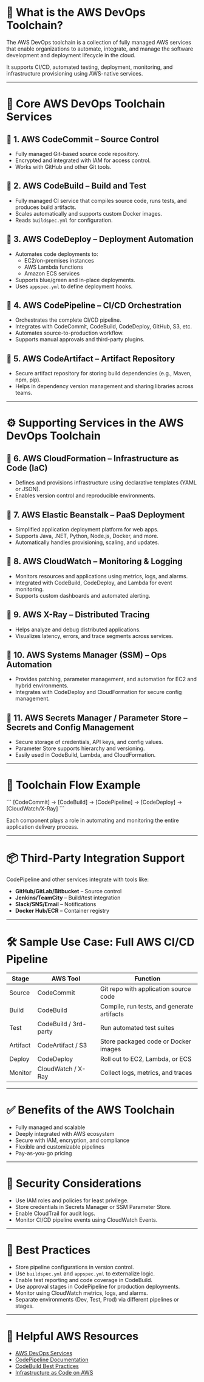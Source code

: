 # 📘 What is the AWS DevOps Toolchain?

The AWS DevOps toolchain is a collection of fully managed AWS services that enable organizations to automate, integrate, and manage the software development and deployment lifecycle in the cloud.

It supports CI/CD, automated testing, deployment, monitoring, and infrastructure provisioning using AWS-native services.

---

# 🧰 Core AWS DevOps Toolchain Services

## 🔹 1. AWS CodeCommit – Source Control
- Fully managed Git-based source code repository.
- Encrypted and integrated with IAM for access control.
- Works with GitHub and other Git tools.

## 🔹 2. AWS CodeBuild – Build and Test
- Fully managed CI service that compiles source code, runs tests, and produces build artifacts.
- Scales automatically and supports custom Docker images.
- Reads `buildspec.yml` for configuration.

## 🔹 3. AWS CodeDeploy – Deployment Automation
- Automates code deployments to:
  - EC2/on-premises instances
  - AWS Lambda functions
  - Amazon ECS services
- Supports blue/green and in-place deployments.
- Uses `appspec.yml` to define deployment hooks.

## 🔹 4. AWS CodePipeline – CI/CD Orchestration
- Orchestrates the complete CI/CD pipeline.
- Integrates with CodeCommit, CodeBuild, CodeDeploy, GitHub, S3, etc.
- Automates source-to-production workflow.
- Supports manual approvals and third-party plugins.

## 🔹 5. AWS CodeArtifact – Artifact Repository
- Secure artifact repository for storing build dependencies (e.g., Maven, npm, pip).
- Helps in dependency version management and sharing libraries across teams.

---

# ⚙️ Supporting Services in the AWS DevOps Toolchain

## 🔹 6. AWS CloudFormation – Infrastructure as Code (IaC)
- Defines and provisions infrastructure using declarative templates (YAML or JSON).
- Enables version control and reproducible environments.

## 🔹 7. AWS Elastic Beanstalk – PaaS Deployment
- Simplified application deployment platform for web apps.
- Supports Java, .NET, Python, Node.js, Docker, and more.
- Automatically handles provisioning, scaling, and updates.

## 🔹 8. AWS CloudWatch – Monitoring & Logging
- Monitors resources and applications using metrics, logs, and alarms.
- Integrated with CodeBuild, CodeDeploy, and Lambda for event monitoring.
- Supports custom dashboards and automated alerting.

## 🔹 9. AWS X-Ray – Distributed Tracing
- Helps analyze and debug distributed applications.
- Visualizes latency, errors, and trace segments across services.

## 🔹 10. AWS Systems Manager (SSM) – Ops Automation
- Provides patching, parameter management, and automation for EC2 and hybrid environments.
- Integrates with CodeDeploy and CloudFormation for secure config management.

## 🔹 11. AWS Secrets Manager / Parameter Store – Secrets and Config Management
- Secure storage of credentials, API keys, and config values.
- Parameter Store supports hierarchy and versioning.
- Easily used in CodeBuild, Lambda, and CloudFormation.

---

# 🔁 Toolchain Flow Example

\`\`\`
[CodeCommit] → [CodeBuild] → [CodePipeline] → [CodeDeploy] → [CloudWatch/X-Ray]
\`\`\`

Each component plays a role in automating and monitoring the entire application delivery process.

---

# 📦 Third-Party Integration Support

CodePipeline and other services integrate with tools like:

- **GitHub/GitLab/Bitbucket** – Source control  
- **Jenkins/TeamCity** – Build/test integration  
- **Slack/SNS/Email** – Notifications  
- **Docker Hub/ECR** – Container registry  

---

# 🛠️ Sample Use Case: Full AWS CI/CD Pipeline

| Stage   | AWS Tool         | Function                                     |
|---------|------------------|----------------------------------------------|
| Source  | CodeCommit        | Git repo with application source code        |
| Build   | CodeBuild         | Compile, run tests, and generate artifacts   |
| Test    | CodeBuild / 3rd-party | Run automated test suites              |
| Artifact| CodeArtifact / S3 | Store packaged code or Docker images         |
| Deploy  | CodeDeploy        | Roll out to EC2, Lambda, or ECS              |
| Monitor | CloudWatch / X-Ray| Collect logs, metrics, and traces            |

---

# ✅ Benefits of the AWS Toolchain

- Fully managed and scalable  
- Deeply integrated with AWS ecosystem  
- Secure with IAM, encryption, and compliance  
- Flexible and customizable pipelines  
- Pay-as-you-go pricing  

---

# 🔐 Security Considerations

- Use IAM roles and policies for least privilege.  
- Store credentials in Secrets Manager or SSM Parameter Store.  
- Enable CloudTrail for audit logs.  
- Monitor CI/CD pipeline events using CloudWatch Events.  

---

# 🧠 Best Practices

- Store pipeline configurations in version control.  
- Use `buildspec.yml` and `appspec.yml` to externalize logic.  
- Enable test reporting and code coverage in CodeBuild.  
- Use approval stages in CodePipeline for production deployments.  
- Monitor using CloudWatch metrics, logs, and alarms.  
- Separate environments (Dev, Test, Prod) via different pipelines or stages.  

---

# 🔗 Helpful AWS Resources

- [AWS DevOps Services](https://aws.amazon.com/devops/)
- [CodePipeline Documentation](https://docs.aws.amazon.com/codepipeline/)
- [CodeBuild Best Practices](https://docs.aws.amazon.com/codebuild/latest/userguide/best-practices.html)
- [Infrastructure as Code on AWS](https://aws.amazon.com/cloudformation/)